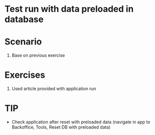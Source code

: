 # Test run with data preloaded in database

# Scenario

1. Base on previous exercise

# Exercises

1. Used article provided with application run

# TIP

- Check application after reset with preloaded data (navigate in app to Backoffice, Tools, Reset DB with preloaded data)
